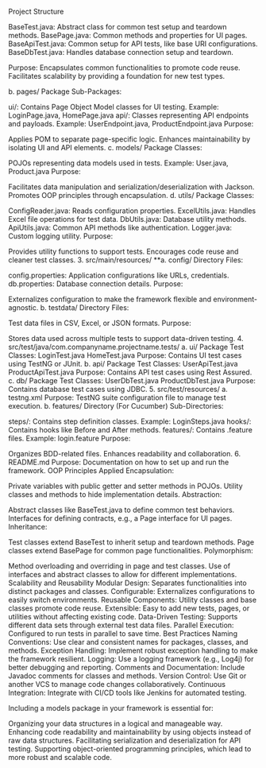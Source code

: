 Project Structure

BaseTest.java: Abstract class for common test setup and teardown methods.
BasePage.java: Common methods and properties for UI pages.
BaseApiTest.java: Common setup for API tests, like base URI configurations.
BaseDbTest.java: Handles database connection setup and teardown.

Purpose:
Encapsulates common functionalities to promote code reuse.
Facilitates scalability by providing a foundation for new test types.

b. pages/ Package
Sub-Packages:

ui/: Contains Page Object Model classes for UI testing.
Example: LoginPage.java, HomePage.java
api/: Classes representing API endpoints and payloads.
Example: UserEndpoint.java, ProductEndpoint.java
Purpose:

Applies POM to separate page-specific logic.
Enhances maintainability by isolating UI and API elements.
c. models/ Package
Classes:

POJOs representing data models used in tests.
Example: User.java, Product.java
Purpose:

Facilitates data manipulation and serialization/deserialization with Jackson.
Promotes OOP principles through encapsulation.
d. utils/ Package
Classes:

ConfigReader.java: Reads configuration properties.
ExcelUtils.java: Handles Excel file operations for test data.
DbUtils.java: Database utility methods.
ApiUtils.java: Common API methods like authentication.
Logger.java: Custom logging utility.
Purpose:

Provides utility functions to support tests.
Encourages code reuse and cleaner test classes.
3. src/main/resources/
   **a. config/ Directory
   Files:

config.properties: Application configurations like URLs, credentials.
db.properties: Database connection details.
Purpose:

Externalizes configuration to make the framework flexible and environment-agnostic.
b. testdata/ Directory
Files:

Test data files in CSV, Excel, or JSON formats.
Purpose:

Stores data used across multiple tests to support data-driven testing.
4. src/test/java/com.companyname.projectname.tests/
   a. ui/ Package
   Test Classes:
   LoginTest.java
   HomeTest.java
   Purpose: Contains UI test cases using TestNG or JUnit.
   b. api/ Package
   Test Classes:
   UserApiTest.java
   ProductApiTest.java
   Purpose: Contains API test cases using Rest Assured.
   c. db/ Package
   Test Classes:
   UserDbTest.java
   ProductDbTest.java
   Purpose: Contains database test cases using JDBC.
5. src/test/resources/
   a. testng.xml
   Purpose: TestNG suite configuration file to manage test execution.
   b. features/ Directory (For Cucumber)
   Sub-Directories:

steps/: Contains step definition classes.
Example: LoginSteps.java
hooks/: Contains hooks like Before and After methods.
features/: Contains .feature files.
Example: login.feature
Purpose:

Organizes BDD-related files.
Enhances readability and collaboration.
6. README.md
   Purpose: Documentation on how to set up and run the framework.
   OOP Principles Applied
   Encapsulation:

Private variables with public getter and setter methods in POJOs.
Utility classes and methods to hide implementation details.
Abstraction:

Abstract classes like BaseTest.java to define common test behaviors.
Interfaces for defining contracts, e.g., a Page interface for UI pages.
Inheritance:

Test classes extend BaseTest to inherit setup and teardown methods.
Page classes extend BasePage for common page functionalities.
Polymorphism:

Method overloading and overriding in page and test classes.
Use of interfaces and abstract classes to allow for different implementations.
Scalability and Reusability
Modular Design: Separates functionalities into distinct packages and classes.
Configurable: Externalizes configurations to easily switch environments.
Reusable Components: Utility classes and base classes promote code reuse.
Extensible: Easy to add new tests, pages, or utilities without affecting existing code.
Data-Driven Testing: Supports different data sets through external test data files.
Parallel Execution: Configured to run tests in parallel to save time.
Best Practices
Naming Conventions: Use clear and consistent names for packages, classes, and methods.
Exception Handling: Implement robust exception handling to make the framework resilient.
Logging: Use a logging framework (e.g., Log4j) for better debugging and reporting.
Comments and Documentation: Include Javadoc comments for classes and methods.
Version Control: Use Git or another VCS to manage code changes collaboratively.
Continuous Integration: Integrate with CI/CD tools like Jenkins for automated testing.

Including a models package in your framework is essential for:

Organizing your data structures in a logical and manageable way.
Enhancing code readability and maintainability by using objects instead of raw data structures.
Facilitating serialization and deserialization for API testing.
Supporting object-oriented programming principles, which lead to more robust and scalable code.